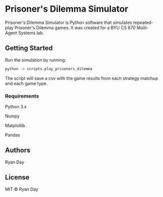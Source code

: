 # Prisoner's Dilemma Simulator

Prisoner's Dilemma Simulator is Python software that simulates repeated-play Prisoner's Dilemma games. It was created for a BYU CS 670 Multi-Agent Systems lab.

## Getting Started

Run the simulation by running:

```bash
python -m scripts.play_prisoners_dilemma
```

The script will save a csv with the game results from each strategy matchup and each game type.

### Requirements

Python 3.x

Numpy

Matplotlib

Pandas

## Authors

Ryan Day

## License

MIT © Ryan Day
